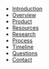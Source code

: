 * [Introduction](/)
* [Overview](overview.md)
* [Product]()
* [Resources](resources.md)
* [Research]()
* [Process]()
* [Timeline](timeline.md)
* [Questions](questions.md)
* [Contact]()
